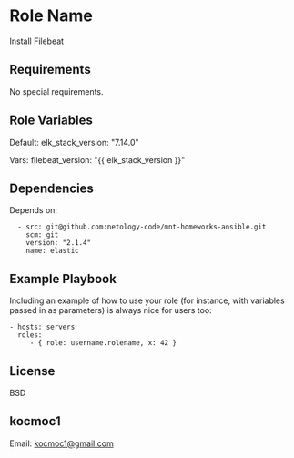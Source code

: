 Role Name
=========

Install Filebeat

Requirements
------------

No special requirements.

Role Variables
--------------

Default: 
elk_stack_version: "7.14.0"

Vars:
filebeat_version: "{{ elk_stack_version }}" 


Dependencies
------------
Depends on: 
```
  - src: git@github.com:netology-code/mnt-homeworks-ansible.git
    scm: git
    version: "2.1.4"
    name: elastic 
```



Example Playbook
----------------

Including an example of how to use your role (for instance, with variables passed in as parameters) is always nice for users too:

    - hosts: servers
      roles:
         - { role: username.rolename, x: 42 }

License
-------

BSD

kocmoc1
------------------

Email: kocmoc1@gmail.com
